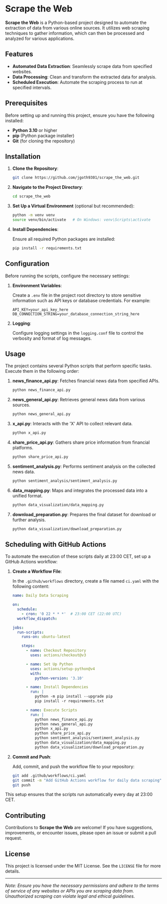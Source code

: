 # Scrape the Web

**Scrape the Web** is a Python-based project designed to automate the extraction of data from various online sources. It utilizes web scraping techniques to gather information, which can then be processed and analyzed for various applications.

## Features

- **Automated Data Extraction**: Seamlessly scrape data from specified websites.
- **Data Processing**: Clean and transform the extracted data for analysis.
- **Scheduled Execution**: Automate the scraping process to run at specified intervals.

## Prerequisites

Before setting up and running this project, ensure you have the following installed:

- **Python 3.10** or higher
- **pip** (Python package installer)
- **Git** (for cloning the repository)

## Installation

1. **Clone the Repository**:

   ```bash
   git clone https://github.com/jgoth9301/scrape_the_web.git
   ```

2. **Navigate to the Project Directory**:

   ```bash
   cd scrape_the_web
   ```

3. **Set Up a Virtual Environment** (optional but recommended):

   ```bash
   python -m venv venv
   source venv/bin/activate   # On Windows: venv\Scripts\activate
   ```

4. **Install Dependencies**:

   Ensure all required Python packages are installed:

   ```bash
   pip install -r requirements.txt
   ```

## Configuration

Before running the scripts, configure the necessary settings:

1. **Environment Variables**:

   Create a `.env` file in the project root directory to store sensitive information such as API keys or database credentials. For example:

   ```env
   API_KEY=your_api_key_here
   DB_CONNECTION_STRING=your_database_connection_string_here
   ```

2. **Logging**:

   Configure logging settings in the `logging.conf` file to control the verbosity and format of log messages.

## Usage

The project contains several Python scripts that perform specific tasks. Execute them in the following order:

1. **news_finance_api.py**: Fetches financial news data from specified APIs.

   ```bash
   python news_finance_api.py
   ```

2. **news_general_api.py**: Retrieves general news data from various sources.

   ```bash
   python news_general_api.py
   ```

3. **x_api.py**: Interacts with the 'X' API to collect relevant data.

   ```bash
   python x_api.py
   ```

4. **share_price_api.py**: Gathers share price information from financial platforms.

   ```bash
   python share_price_api.py
   ```

5. **sentiment_analysis.py**: Performs sentiment analysis on the collected news data.

   ```bash
   python sentiment_analysis/sentiment_analysis.py
   ```

6. **data_mapping.py**: Maps and integrates the processed data into a unified format.

   ```bash
   python data_visualization/data_mapping.py
   ```

7. **download_preparation.py**: Prepares the final dataset for download or further analysis.

   ```bash
   python data_visualization/download_preparation.py
   ```

## Scheduling with GitHub Actions

To automate the execution of these scripts daily at 23:00 CET, set up a GitHub Actions workflow:

1. **Create a Workflow File**:

   In the `.github/workflows` directory, create a file named `ci.yaml` with the following content:

   ```yaml
   name: Daily Data Scraping

   on:
     schedule:
       - cron: '0 22 * * *'  # 23:00 CET (22:00 UTC)
     workflow_dispatch:

   jobs:
     run-scripts:
       runs-on: ubuntu-latest

       steps:
         - name: Checkout Repository
           uses: actions/checkout@v3

         - name: Set Up Python
           uses: actions/setup-python@v4
           with:
             python-version: '3.10'

         - name: Install Dependencies
           run: |
             python -m pip install --upgrade pip
             pip install -r requirements.txt

         - name: Execute Scripts
           run: |
             python news_finance_api.py
             python news_general_api.py
             python x_api.py
             python share_price_api.py
             python sentiment_analysis/sentiment_analysis.py
             python data_visualization/data_mapping.py
             python data_visualization/download_preparation.py
   ```

2. **Commit and Push**:

   Add, commit, and push the workflow file to your repository:

   ```bash
   git add .github/workflows/ci.yaml
   git commit -m "Add GitHub Actions workflow for daily data scraping"
   git push
   ```

This setup ensures that the scripts run automatically every day at 23:00 CET.

## Contributing

Contributions to **Scrape the Web** are welcome! If you have suggestions, improvements, or encounter issues, please open an issue or submit a pull request.

## License

This project is licensed under the MIT License. See the `LICENSE` file for more details.

---

*Note: Ensure you have the necessary permissions and adhere to the terms of service of any websites or APIs you are scraping data from. Unauthorized scraping can violate legal and ethical guidelines.*